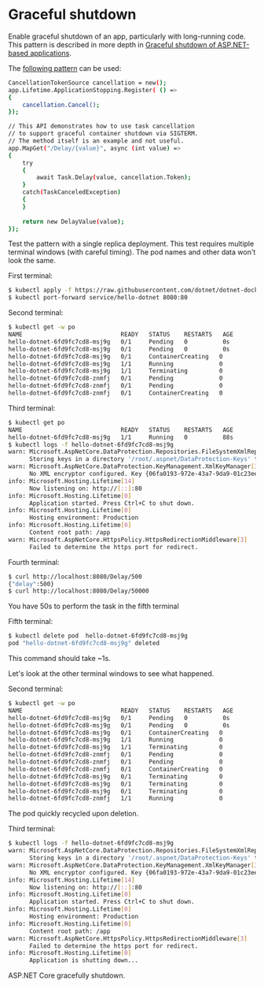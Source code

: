 # Graceful shutdown

Enable graceful shutdown of an app, particularly with long-running code. This pattern is described in more depth in [Graceful shutdown of ASP.NET-based applications](graceful-shutdown.md).

The [following pattern](https://github.com/richlander/dotnet-docker/blob/fe9ec76b68acca1c2319a08482d9d0d594751422/samples/aspnetapp/aspnetapp/Program.cs#L30-L55) can be used:

```bash
CancellationTokenSource cancellation = new();
app.Lifetime.ApplicationStopping.Register( () =>
{
    cancellation.Cancel();
});

// This API demonstrates how to use task cancellation
// to support graceful container shutdown via SIGTERM.
// The method itself is an example and not useful.
app.MapGet("/Delay/{value}", async (int value) =>
{
    try
    {
        await Task.Delay(value, cancellation.Token);
    }
    catch(TaskCanceledException)
    {
    }
    
    return new DelayValue(value);
});
```

Test the pattern with a single replica deployment. This test requires multiple terminal windows (with careful timing). The pod names and other data won't look the same.

First terminal:

```bash
$ kubectl apply -f https://raw.githubusercontent.com/dotnet/dotnet-docker/main/samples/kubernetes/hello-dotnet/hello-dotnet.yaml
$ kubectl port-forward service/hello-dotnet 8080:80
```

Second terminal:

```bash
$ kubectl get -w po
NAME                            READY   STATUS    RESTARTS   AGE
hello-dotnet-6fd9fc7cd8-msj9g   0/1     Pending   0          0s
hello-dotnet-6fd9fc7cd8-msj9g   0/1     Pending   0          0s
hello-dotnet-6fd9fc7cd8-msj9g   0/1     ContainerCreating   0          0s
hello-dotnet-6fd9fc7cd8-msj9g   1/1     Running             0          3s
hello-dotnet-6fd9fc7cd8-msj9g   1/1     Terminating         0          74s
hello-dotnet-6fd9fc7cd8-znmfj   0/1     Pending             0          0s
hello-dotnet-6fd9fc7cd8-znmfj   0/1     Pending             0          0s
hello-dotnet-6fd9fc7cd8-znmfj   0/1     ContainerCreating   0          0s
```

Third terminal:

```bash
$ kubectl get po
NAME                            READY   STATUS    RESTARTS   AGE
hello-dotnet-6fd9fc7cd8-msj9g   1/1     Running   0          88s
$ kubectl logs -f hello-dotnet-6fd9fc7cd8-msj9g
warn: Microsoft.AspNetCore.DataProtection.Repositories.FileSystemXmlRepository[60]
      Storing keys in a directory '/root/.aspnet/DataProtection-Keys' that may not be persisted outside of the container. Protected data will be unavailable when container is destroyed.
warn: Microsoft.AspNetCore.DataProtection.KeyManagement.XmlKeyManager[35]
      No XML encryptor configured. Key {06fa0193-972e-43a7-9da9-01c23ee0b99e} may be persisted to storage in unencrypted form.
info: Microsoft.Hosting.Lifetime[14]
      Now listening on: http://[::]:80
info: Microsoft.Hosting.Lifetime[0]
      Application started. Press Ctrl+C to shut down.
info: Microsoft.Hosting.Lifetime[0]
      Hosting environment: Production
info: Microsoft.Hosting.Lifetime[0]
      Content root path: /app
warn: Microsoft.AspNetCore.HttpsPolicy.HttpsRedirectionMiddleware[3]
      Failed to determine the https port for redirect.
```

Fourth terminal:

```bash
$ curl http://localhost:8080/Delay/500
{"delay":500}
$ curl http://localhost:8080/Delay/50000
```

You have 50s to perform the task in the fifth terminal

Fifth terminal:

```bash
$ kubectl delete pod  hello-dotnet-6fd9fc7cd8-msj9g
pod "hello-dotnet-6fd9fc7cd8-msj9g" deleted
```

This command should take ~1s.

Let's look at the other terminal windows to see what happened.

Second terminal:

```bash
$ kubectl get -w po
NAME                            READY   STATUS    RESTARTS   AGE
hello-dotnet-6fd9fc7cd8-msj9g   0/1     Pending   0          0s
hello-dotnet-6fd9fc7cd8-msj9g   0/1     Pending   0          0s
hello-dotnet-6fd9fc7cd8-msj9g   0/1     ContainerCreating   0          0s
hello-dotnet-6fd9fc7cd8-msj9g   1/1     Running             0          3s
hello-dotnet-6fd9fc7cd8-msj9g   1/1     Terminating         0          74s
hello-dotnet-6fd9fc7cd8-znmfj   0/1     Pending             0          0s
hello-dotnet-6fd9fc7cd8-znmfj   0/1     Pending             0          0s
hello-dotnet-6fd9fc7cd8-znmfj   0/1     ContainerCreating   0          0s
hello-dotnet-6fd9fc7cd8-msj9g   0/1     Terminating         0          76s
hello-dotnet-6fd9fc7cd8-msj9g   0/1     Terminating         0          76s
hello-dotnet-6fd9fc7cd8-msj9g   0/1     Terminating         0          76s
hello-dotnet-6fd9fc7cd8-znmfj   1/1     Running             0          3s
```

The pod quickly recycled upon deletion.

Third terminal:

```bash
$ kubectl logs -f hello-dotnet-6fd9fc7cd8-msj9g
warn: Microsoft.AspNetCore.DataProtection.Repositories.FileSystemXmlRepository[60]
      Storing keys in a directory '/root/.aspnet/DataProtection-Keys' that may not be persisted outside of the container. Protected data will be unavailable when container is destroyed.
warn: Microsoft.AspNetCore.DataProtection.KeyManagement.XmlKeyManager[35]
      No XML encryptor configured. Key {06fa0193-972e-43a7-9da9-01c23ee0b99e} may be persisted to storage in unencrypted form.
info: Microsoft.Hosting.Lifetime[14]
      Now listening on: http://[::]:80
info: Microsoft.Hosting.Lifetime[0]
      Application started. Press Ctrl+C to shut down.
info: Microsoft.Hosting.Lifetime[0]
      Hosting environment: Production
info: Microsoft.Hosting.Lifetime[0]
      Content root path: /app
warn: Microsoft.AspNetCore.HttpsPolicy.HttpsRedirectionMiddleware[3]
      Failed to determine the https port for redirect.
info: Microsoft.Hosting.Lifetime[0]
      Application is shutting down...
```

ASP.NET Core gracefully shutdown.
